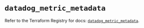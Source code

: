 # `datadog_metric_metadata`

Refer to the Terraform Registry for docs: [`datadog_metric_metadata`](https://registry.terraform.io/providers/datadog/datadog/3.36.0/docs/resources/metric_metadata).
